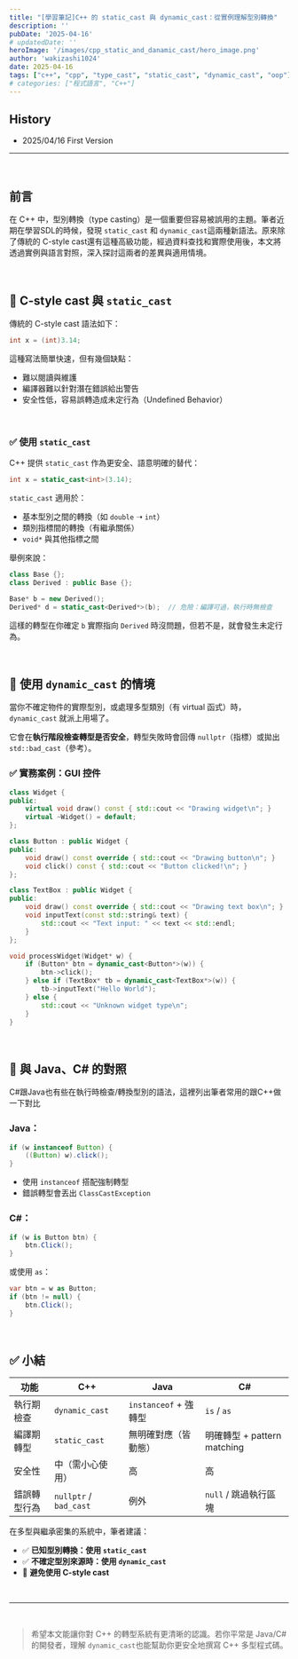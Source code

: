 ```yaml
---
title: "[學習筆記]C++ 的 static_cast 與 dynamic_cast：從實例理解型別轉換"
description: ''
pubDate: '2025-04-16'
# updatedDate: ''
heroImage: '/images/cpp_static_and_danamic_cast/hero_image.png'
author: 'wakizashi1024'
date: 2025-04-16
tags: ["c++", "cpp", "type_cast", "static_cast", "dynamic_cast", "oop"]
# categories: ["程式語言", "C++"]
---
```

## History

- 2025/04/16 First Version

---

<br />

## 前言

在 C++ 中，型別轉換（type casting）是一個重要但容易被誤用的主題。筆者近期在學習SDL的時候，發現 `static_cast` 和 `dynamic_cast`這兩種新語法。原來除了傳統的 C-style cast還有這種高級功能，經過資料查找和實際使用後，本文將透過實例與語言對照，深入探討這兩者的差異與適用情境。

<br />

## 🔁 C-style cast 與 `static_cast`

傳統的 C-style cast 語法如下：

```cpp
int x = (int)3.14;
```

這種寫法簡單快速，但有幾個缺點：

- 難以閱讀與維護
- 編譯器難以針對潛在錯誤給出警告
- 安全性低，容易誤轉造成未定行為（Undefined Behavior）

<br />

### ✅ 使用 `static_cast`

C++ 提供 `static_cast` 作為更安全、語意明確的替代：

```cpp
int x = static_cast<int>(3.14);
```

`static_cast` 適用於：

- 基本型別之間的轉換（如 `double` ➝ `int`）
- 類別指標間的轉換（有繼承關係）
- `void*` 與其他指標之間

舉例來說：

```cpp
class Base {};
class Derived : public Base {};

Base* b = new Derived();
Derived* d = static_cast<Derived*>(b);  // 危險：編譯可過，執行時無檢查
```

這樣的轉型在你確定 `b` 實際指向 `Derived` 時沒問題，但若不是，就會發生未定行為。

<br/>

## 🧭 使用 `dynamic_cast` 的情境

當你不確定物件的實際型別，或處理多型類別（有 virtual 函式）時，`dynamic_cast` 就派上用場了。

它會在**執行階段檢查轉型是否安全**，轉型失敗時會回傳 `nullptr`（指標）或拋出 `std::bad_cast`（參考）。

### ✅ 實務案例：GUI 控件

```cpp
class Widget {
public:
    virtual void draw() const { std::cout << "Drawing widget\n"; }
    virtual ~Widget() = default;
};

class Button : public Widget {
public:
    void draw() const override { std::cout << "Drawing button\n"; }
    void click() const { std::cout << "Button clicked!\n"; }
};

class TextBox : public Widget {
public:
    void draw() const override { std::cout << "Drawing text box\n"; }
    void inputText(const std::string& text) {
        std::cout << "Text input: " << text << std::endl;
    }
};

void processWidget(Widget* w) {
    if (Button* btn = dynamic_cast<Button*>(w)) {
        btn->click();
    } else if (TextBox* tb = dynamic_cast<TextBox*>(w)) {
        tb->inputText("Hello World");
    } else {
        std::cout << "Unknown widget type\n";
    }
}
```

<br />

## 🔄 與 Java、C# 的對照

C#跟Java也有些在執行時檢查/轉換型別的語法，這裡列出筆者常用的跟C++做一下對比

### Java：

```java
if (w instanceof Button) {
    ((Button) w).click();
}
```

- 使用 `instanceof` 搭配強制轉型
- 錯誤轉型會丟出 `ClassCastException`

### C#：

```csharp
if (w is Button btn) {
    btn.Click();
}
```

或使用 `as`：

```csharp
var btn = w as Button;
if (btn != null) {
    btn.Click();
}
```

<br />

## ✅ 小結

| 功能         | C++                        | Java                    | C#                          |
| ------------ | -------------------------- | ----------------------- | --------------------------- |
| 執行期檢查   | `dynamic_cast`           | `instanceof` + 強轉型 | `is` / `as`             |
| 編譯期轉型   | `static_cast`            | 無明確對應（皆動態）    | 明確轉型 + pattern matching |
| 安全性       | 中（需小心使用）           | 高                      | 高                          |
| 錯誤轉型行為 | `nullptr` / `bad_cast` | 例外                    | `null` / 跳過執行區塊     |

在多型與繼承密集的系統中，筆者建議：

- ✅ **已知型別轉換：使用 `static_cast`**
- ✅ **不確定型別來源時：使用 `dynamic_cast`**
- 🚫 **避免使用 C-style cast**

<br />

---

<br />

> 希望本文能讓你對 C++ 的轉型系統有更清晰的認識。若你平常是 Java/C# 的開發者，理解 `dynamic_cast`也能幫助你更安全地撰寫 C++ 多型程式碼。
